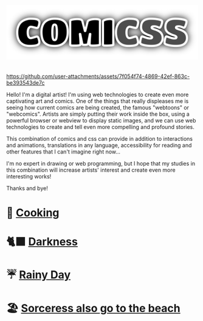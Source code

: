 # <p align="center">![Comicss](/comicss-logo.svg)</p>


https://github.com/user-attachments/assets/7f054f74-4869-42ef-863c-be393543de7c


Hello! I'm a digital artist! I'm using web technologies to create even more captivating art and comics. One of the things that really displeases me is seeing how current comics are being created, the famous "webtoons" or "webcomics". Artists are simply putting their work inside the box, using a powerful browser or webview to display static images, and we can use web technologies to create and tell even more compelling and profound stories.

This combination of comics and css can provide in addition to interactions and animations, translations in any language, accessibility for reading and other features that I can't imagine right now...

I'm no expert in drawing or web programming, but I hope that my studies in this combination will increase artists' interest and create even more interesting works!

Thanks and bye!

# 🍮️ [Cooking](https://phelipefox.github.io/comicss/cooking.html)
# 🐈‍⬛ [Darkness](https://phelipefox.github.io/comicss/darkness.html)
# ☔️ [Rainy Day](https://phelipefox.github.io/comicss/rainy-day.html)
# 🏖 [Sorceress also go to the beach](https://phelipefox.github.io/comicss/sorceress-also-go-to-the-beach.html)
